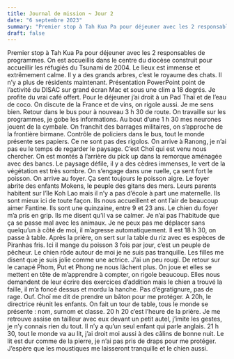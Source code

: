 ```yaml
---
title: Journal de mission ~ Jour 2
date: "6 septembre 2023"
summary: "Premier stop à Tah Kua Pa pour déjeuner avec les 2 responsables de programmes. On est accueillis dans le centre du diocèse construit pour accueillir les réfugiés du Tsunami de 2004"
draft: false
---
```


Premier stop à Tah Kua Pa pour déjeuner avec les 2 responsables de programmes. On est accueillis dans le centre du diocèse construit pour accueillir les réfugiés du Tsunami de 2004. Le lieux est immense et extrêmement calme. Il y a des grands arbres, c’est le royaume des chats. Il n’y a plus de résidents maintenant. 
Présentation PowerPoint point de l’activité du DISAC sur grand écran Mac et sous une clim a 18 degrés. Je profite du vrai café offert. 
Pour le déjeuner j’ai droit à un Pad Thaï et de l’eau de coco. On discute de la France et de vins, on rigole aussi. Je me sens bien. 
Retour dans le bus pour à nouveau 3 h 30 de route. On travaille sur les programmes, je gobe les informations. Au bout d’une 1 h 30 mes neurones jouent de la cymbale. 
On franchit des barrages militaires, on s’approche de la frontière birmane. Contrôle de policiers dans le bus, tout le monde présente ses papiers. Ce ne sont pas des rigolos. 
On arrive à Ranong, je n’ai pas eu le temps de regarder le paysage. 
C’est Choï qui est venu nous chercher. On est montés à l’arrière du pick up dans la remorque aménagée avec des bancs. Le paysage défile, il y a des cèdres immenses, le vert de la végétation est très sombre. On s’engage dans une ruelle, ça sent fort le poisson. 
On arrive au foyer. Ça sent toujours le poisson aigre. Le foyer abrite des enfants Mokens, le peuple des gitans des mers. Leurs parents habitent sur l’île Koh Lao mais il n’y a pas d’école à part une maternelle. Ils sont mieux ici de toute façon. Ils nous accueillent et ont l’air de beaucoup aimer Fantine. Ils sont une quinzaine, entre 9 et 23 ans.
Le chien du foyer m’a pris en grip. Ils me disent qu’il va se calmer. Je n’ai pas l’habitude que ça se passe mal avec les animaux. Je ne peux pas me déplacer sans quelqu’un à côté de moi, il m’agresse automatiquement.
Il est 18 h 30, on passe à table. Après la prière, on sert sur la table du riz avec es espèces de Piranhas fris. Ici il mange du poisson 3 fois par jour, c’est un peuple de pêcheur. 
Le chien rôde autour de moi je ne suis pas tranquille. Les filles me disent que je suis jolie comme une actrice. J’ai un peu rougi. 
De retour sur le canapé Phom, Put et Phong ne nous lâchent plus. On joue et elles se mettent en tête de m’apprendre à compter, on rigole beaucoup.  Elles nous demandent de leur écrire des exercices d’addition mais le chien a trouvé la faille, il m’a foncé dessus et mordu la hanche. Pas d’égratignure, pas de rage. Ouf. Choï me dit de prendre un bâton pour me protéger.
A 20h, le directrice réunit les enfants. On fait un tour de table, tous le monde se présente : nom, surnom et classe. 
20 h 20 c’est l’heure de la prière.  Je me retrouve assise en tailleur avec eux devant un petit autel, j’imite les gestes, je n’y connais rien du tout. Il n’y a qu’un seul enfant qui parle anglais. 
21 h 30, tout le monde va au lit, j’ai droit moi aussi à des câlins de bonne nuit. Le lit est dur comme de la pierre, je n’ai pas pris de draps pour me protéger. J’espère que les moustiques me laisseront tranquille et le chien aussi.
